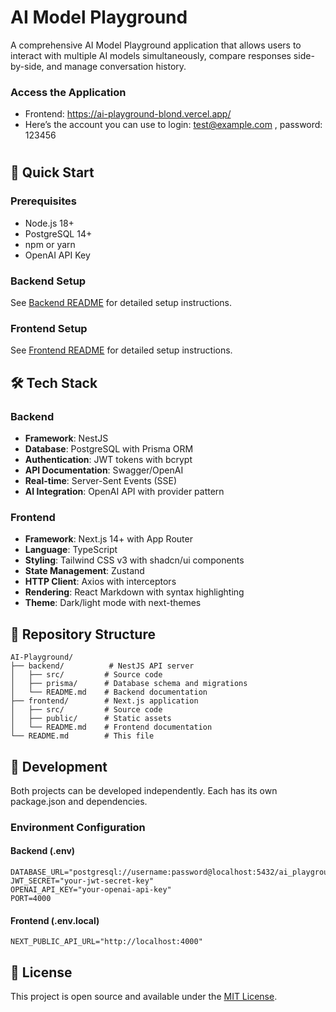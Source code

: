 # AI Model Playground

A comprehensive AI Model Playground application that allows users to interact with multiple AI models simultaneously, compare responses side-by-side, and manage conversation history.

### Access the Application
- Frontend: https://ai-playground-blond.vercel.app/
- Here’s the account you can use to login:  test@example.com , password: 123456

#

## 🚀 Quick Start

### Prerequisites
- Node.js 18+ 
- PostgreSQL 14+
- npm or yarn
- OpenAI API Key

### Backend Setup
See [Backend README](./backend/README.md) for detailed setup instructions.

### Frontend Setup
See [Frontend README](./frontend/README.md) for detailed setup instructions.


## 🛠️ Tech Stack

### Backend
- **Framework**: NestJS
- **Database**: PostgreSQL with Prisma ORM
- **Authentication**: JWT tokens with bcrypt
- **API Documentation**: Swagger/OpenAI
- **Real-time**: Server-Sent Events (SSE)
- **AI Integration**: OpenAI API with provider pattern

### Frontend
- **Framework**: Next.js 14+ with App Router
- **Language**: TypeScript
- **Styling**: Tailwind CSS v3 with shadcn/ui components
- **State Management**: Zustand
- **HTTP Client**: Axios with interceptors
- **Rendering**: React Markdown with syntax highlighting
- **Theme**: Dark/light mode with next-themes

## 📁 Repository Structure

```
AI-Playground/
├── backend/          # NestJS API server
│   ├── src/         # Source code
│   ├── prisma/      # Database schema and migrations
│   └── README.md    # Backend documentation
├── frontend/        # Next.js application
│   ├── src/         # Source code
│   ├── public/      # Static assets
│   └── README.md    # Frontend documentation
└── README.md        # This file
```

## 🔧 Development

Both projects can be developed independently. Each has its own package.json and dependencies.

### Environment Configuration

#### Backend (.env)
```env
DATABASE_URL="postgresql://username:password@localhost:5432/ai_playground"
JWT_SECRET="your-jwt-secret-key"
OPENAI_API_KEY="your-openai-api-key"
PORT=4000
```

#### Frontend (.env.local)
```env
NEXT_PUBLIC_API_URL="http://localhost:4000"
```

## 📝 License

This project is open source and available under the [MIT License](LICENSE).
